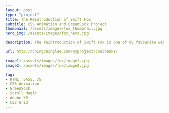 ```yaml
---
layout: post
type: "project"
title: The Reintroduction of Swift Fox
subtitle: CSS Animation and GreenSock Project
thumbnail: /assets/images/fox_thumbnail.jpg
hero_img: /assets/images/fox_hero.jpg

description: The reintroduction of Swift Fox is one of my favourite web project. This website is full of CSS and JS animation, CSS and JS animation interact with audiences which makes the website to be more entertaining.

url: http://chingchinglee.com/myproject/coalbanks/

image1: /assets/images/fox/image1.jpg
image2: /assets/images/fox/iamge2.jpg

tag: 
- HTML, SASS, JS
- CSS Animation
- GreenSock
- Scroll Magic
- Adobe XD
- CSS Grid
---
```


